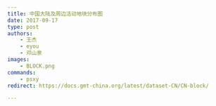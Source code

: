 ```yaml
---
title: 中国大陆及周边活动地块分布图
date: 2017-09-17
type: post
authors:
    - 王杰
    - eyou
    - 邓山泉
images:
    - BLOCK.png
commands:
    - psxy
redirect: https://docs.gmt-china.org/latest/dataset-CN/CN-block/

---
```


